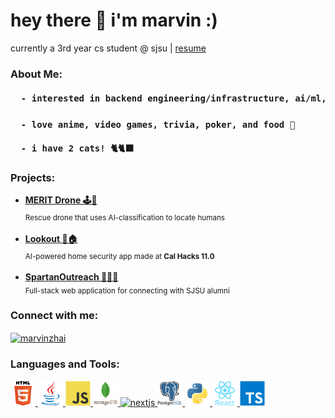 <h1 align="left">hey there 👋 i'm marvin :)</h1>
<p align="left">currently a 3rd year cs student @ sjsu | 
<a href="https://drive.google.com/file/d/1xvj_LPD28d40VEJn6lAje7L890vXj2Vr/view?usp=sharing" target="_blank">resume</a>
</p>


<h3 align="left">About Me: </h3>
<h4 align="left"><pre>  - interested in backend engineering/infrastructure, ai/ml, and cloud solutions 💻</pre></h4>
<h4 align="left"><pre>  - love anime, video games, trivia, poker, and food 👾</pre></h4>
<h4 align="left"><pre>  - i have 2 cats! 🐈🐈‍⬛</pre></h4>

<h3>Projects:</h3>
<ul align="left">
  <li>
    <a href="https://github.com/marvzhai/merit-drone" target="_blank"><b>MERIT Drone 🕹️🤖</b></a>  
    <br />
    <sub>Rescue drone that uses AI-classification to locate humans </sub>
  </li>
  <br />
  <li>
    <a href="https://github.com/marvzhai/lookout" target="_blank"><b>Lookout 👀🏠</b></a>  
    <br />
    <sub>AI-powered home security app made at <b>Cal Hacks 11.0</b></sub>
  </li>
  <br />
  <li>
    <a href="https://github.com/marvzhai/spartanoutreach" target="_blank"><b>SpartanOutreach 🤝👨‍💻</b></a>  
    <br />
    <sub>Full-stack web application for connecting with SJSU alumni</sub>
  </li>
</ul>

<h3 align="left">Connect with me:</h3>
<p align="left">
<a href="https://linkedin.com/in/marvinzhai" target="blank"><img align="center" src="https://raw.githubusercontent.com/rahuldkjain/github-profile-readme-generator/master/src/images/icons/Social/linked-in-alt.svg" alt="marvinzhai" height="30" width="40" /></a>
</p>

<h3 align="left">Languages and Tools:</h3>
<p align="left"> <a href="https://www.w3.org/html/" target="_blank" rel="noreferrer"> <img src="https://raw.githubusercontent.com/devicons/devicon/master/icons/html5/html5-original-wordmark.svg" alt="html5" width="40" height="40"/> </a> <a href="https://www.java.com" target="_blank" rel="noreferrer"> <img src="https://raw.githubusercontent.com/devicons/devicon/master/icons/java/java-original.svg" alt="java" width="40" height="40"/> </a> <a href="https://developer.mozilla.org/en-US/docs/Web/JavaScript" target="_blank" rel="noreferrer"> <img src="https://raw.githubusercontent.com/devicons/devicon/master/icons/javascript/javascript-original.svg" alt="javascript" width="40" height="40"/> </a> <a href="https://www.mongodb.com/" target="_blank" rel="noreferrer"> <img src="https://raw.githubusercontent.com/devicons/devicon/master/icons/mongodb/mongodb-original-wordmark.svg" alt="mongodb" width="40" height="40"/> </a> <a href="https://nextjs.org/" target="_blank" rel="noreferrer"> <img src="https://cdn.worldvectorlogo.com/logos/nextjs-2.svg" alt="nextjs" width="40" height="40"/> </a> <a href="https://www.postgresql.org" target="_blank" rel="noreferrer"> <img src="https://raw.githubusercontent.com/devicons/devicon/master/icons/postgresql/postgresql-original-wordmark.svg" alt="postgresql" width="40" height="40"/> </a> <a href="https://www.python.org" target="_blank" rel="noreferrer"> <img src="https://raw.githubusercontent.com/devicons/devicon/master/icons/python/python-original.svg" alt="python" width="40" height="40"/> </a> <a href="https://reactjs.org/" target="_blank" rel="noreferrer"> <img src="https://raw.githubusercontent.com/devicons/devicon/master/icons/react/react-original-wordmark.svg" alt="react" width="40" height="40"/> </a> <a href="https://www.typescriptlang.org/" target="_blank" rel="noreferrer"> <img src="https://raw.githubusercontent.com/devicons/devicon/master/icons/typescript/typescript-original.svg" alt="typescript" width="40" height="40"/> </a> </p>

